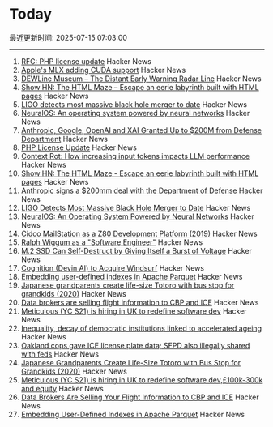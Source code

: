 # Today

最近更新时间: 2025-07-15 07:03:00

--- 
1. [RFC: PHP license update](https://wiki.php.net/rfc/php_license_update) Hacker News
2. [Apple's MLX adding CUDA support](https://github.com/ml-explore/mlx/pull/1983) Hacker News
3. [DEWLine Museum – The Distant Early Warning Radar Line](https://dewlinemuseum.com/) Hacker News
4. [Show HN: The HTML Maze – Escape an eerie labyrinth built with HTML pages](https://htmlmaze.com/) Hacker News
5. [LIGO detects most massive black hole merger to date](https://www.caltech.edu/about/news/ligo-detects-most-massive-black-hole-merger-to-date) Hacker News
6. [NeuralOS: An operating system powered by neural networks](https://neural-os.com/) Hacker News
7. [Anthropic, Google, OpenAI and XAI Granted Up to $200M from Defense Department](https://www.cnbc.com/2025/07/14/anthropic-google-openai-xai-granted-up-to-200-million-from-dod.html) Hacker News
8. [PHP License Update](https://wiki.php.net/rfc/php_license_update) Hacker News
9. [Context Rot: How increasing input tokens impacts LLM performance](https://research.trychroma.com/context-rot) Hacker News
10. [Show HN: The HTML Maze - Escape an eerie labyrinth built with HTML pages](https://htmlmaze.com/) Hacker News
11. [Anthropic signs a $200mm deal with the Department of Defense](https://www.anthropic.com/news/anthropic-and-the-department-of-defense-to-advance-responsible-ai-in-defense-operations) Hacker News
12. [LIGO Detects Most Massive Black Hole Merger to Date](https://www.caltech.edu/about/news/ligo-detects-most-massive-black-hole-merger-to-date) Hacker News
13. [NeuralOS: An Operating System Powered by Neural Networks](https://neural-os.com/) Hacker News
14. [Cidco MailStation as a Z80 Development Platform (2019)](https://jcs.org/2019/05/03/mailstation) Hacker News
15. [Ralph Wiggum as a "Software Engineer"](https://ghuntley.com/ralph/) Hacker News
16. [M.2 SSD Can Self-Destruct by Giving Itself a Burst of Voltage](https://uk.pcmag.com/storage/159074/this-m2-ssd-can-self-destruct-by-giving-itself-a-burst-of-voltage) Hacker News
17. [Cognition (Devin AI) to Acquire Windsurf](https://cognition.ai/blog/windsurf) Hacker News
18. [Embedding user-defined indexes in Apache Parquet](https://datafusion.apache.org/blog/2025/07/14/user-defined-parquet-indexes/) Hacker News
19. [Japanese grandparents create life-size Totoro with bus stop for grandkids (2020)](https://mymodernmet.com/totoro-sculpture-bus-stop/) Hacker News
20. [Data brokers are selling flight information to CBP and ICE](https://www.eff.org/deeplinks/2025/07/data-brokers-are-selling-your-flight-information-cbp-and-ice) Hacker News
21. [Meticulous (YC S21) is hiring in UK to redefine software dev](https://tinyurl.com/join-meticulous) Hacker News
22. [Inequality, decay of democratic institutions linked to accelerated ageing](https://www.nature.com/articles/d41586-025-02181-x) Hacker News
23. [Oakland cops gave ICE license plate data; SFPD also illegally shared with feds](https://sfstandard.com/2025/07/14/oakland-san-francisco-ice-license-plate-readers/) Hacker News
24. [Japanese Grandparents Create Life-Size Totoro with Bus Stop for Grandkids (2020)](https://mymodernmet.com/totoro-sculpture-bus-stop/) Hacker News
25. [Meticulous (YC S21) is hiring in UK to redefine software dev,£100k-300k and equity](https://tinyurl.com/join-meticulous) Hacker News
26. [Data Brokers Are Selling Your Flight Information to CBP and ICE](https://www.eff.org/deeplinks/2025/07/data-brokers-are-selling-your-flight-information-cbp-and-ice) Hacker News
27. [Embedding User-Defined Indexes in Apache Parquet](https://datafusion.apache.org/blog/2025/07/14/user-defined-parquet-indexes/) Hacker News
